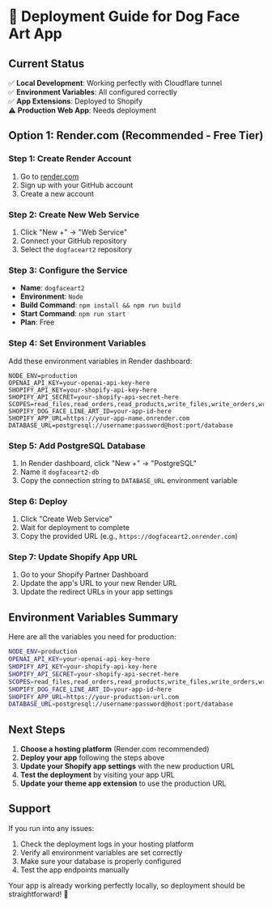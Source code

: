 # 🚀 Deployment Guide for Dog Face Art App

## Current Status
✅ **Local Development**: Working perfectly with Cloudflare tunnel  
✅ **Environment Variables**: All configured correctly  
✅ **App Extensions**: Deployed to Shopify  
⚠️ **Production Web App**: Needs deployment  

## Option 1: Render.com (Recommended - Free Tier)

### Step 1: Create Render Account
1. Go to [render.com](https://render.com)
2. Sign up with your GitHub account
3. Create a new account

### Step 2: Create New Web Service
1. Click "New +" → "Web Service"
2. Connect your GitHub repository
3. Select the `dogfaceart2` repository

### Step 3: Configure the Service
- **Name**: `dogfaceart2`
- **Environment**: `Node`
- **Build Command**: `npm install && npm run build`
- **Start Command**: `npm run start`
- **Plan**: Free

### Step 4: Set Environment Variables
Add these environment variables in Render dashboard:

```
NODE_ENV=production
OPENAI_API_KEY=your-openai-api-key-here
SHOPIFY_API_KEY=your-shopify-api-key-here
SHOPIFY_API_SECRET=your-shopify-api-secret-here
SCOPES=read_files,read_orders,read_products,write_files,write_orders,write_products
SHOPIFY_DOG_FACE_LINE_ART_ID=your-app-id-here
SHOPIFY_APP_URL=https://your-app-name.onrender.com
DATABASE_URL=postgresql://username:password@host:port/database
```

### Step 5: Add PostgreSQL Database
1. In Render dashboard, click "New +" → "PostgreSQL"
2. Name it `dogfaceart2-db`
3. Copy the connection string to `DATABASE_URL` environment variable

### Step 6: Deploy
1. Click "Create Web Service"
2. Wait for deployment to complete
3. Copy the provided URL (e.g., `https://dogfaceart2.onrender.com`)

### Step 7: Update Shopify App URL
1. Go to your Shopify Partner Dashboard
2. Update the app's URL to your new Render URL
3. Update the redirect URLs in your app settings

## Environment Variables Summary

Here are all the variables you need for production:

```bash
NODE_ENV=production
OPENAI_API_KEY=your-openai-api-key-here
SHOPIFY_API_KEY=your-shopify-api-key-here
SHOPIFY_API_SECRET=your-shopify-api-secret-here
SCOPES=read_files,read_orders,read_products,write_files,write_orders,write_products
SHOPIFY_DOG_FACE_LINE_ART_ID=your-app-id-here
SHOPIFY_APP_URL=https://your-production-url.com
DATABASE_URL=postgresql://username:password@host:port/database
```

## Next Steps

1. **Choose a hosting platform** (Render.com recommended)
2. **Deploy your app** following the steps above
3. **Update your Shopify app settings** with the new production URL
4. **Test the deployment** by visiting your app URL
5. **Update your theme app extension** to use the production URL

## Support

If you run into any issues:
1. Check the deployment logs in your hosting platform
2. Verify all environment variables are set correctly
3. Make sure your database is properly configured
4. Test the app endpoints manually

Your app is already working perfectly locally, so deployment should be straightforward! 🎉
